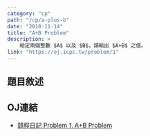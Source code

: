 ```yaml
---
category: "cp"
path: "/cp/a-plus-b"
date: "2018-11-14"
title: "A+B Problem"
description: >
    給定兩個整數 $A$ 以及 $B$，請輸出 $A+B$ 之值。
link: "https://oj.icpc.tw/problem/1"
---
```


## 題目敘述

<showvariable varname='description'></showvariable>
 
## OJ連結

* [競程日記 Problem 1. A+B Problem](https://oj.icpc.tw/problem/1)
